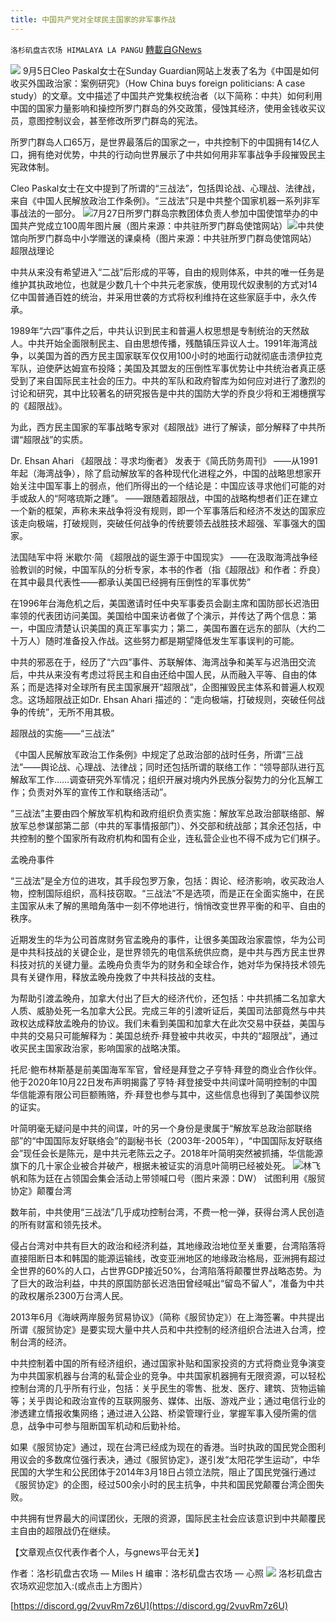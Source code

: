 ```yaml
---
title: 中国共产党对全球民主国家的非军事作战
---
```

`洛杉矶盘古农场 HIMALAYA LA PANGU` [轉載自GNews](https://gnews.org/zh-hans/1595943/)

![](https://assets.gnews.org/wp-content/uploads/2021/10/237.png)
9月5日Cleo Paskal女士在Sunday Guardian网站上发表了名为《中国是如何收买外国政治家：案例研究》（How China buys foreign politicians: A case study）的文章。文中描述了中国共产党集权统治者（以下简称：中共）如何利用中国的国家力量影响和操控所罗门群岛的外交政策，侵蚀其经济，使用金钱收买议员，意图控制议会，甚至修改所罗门群岛的宪法。

所罗门群岛人口65万，是世界最落后的国家之一，中共控制下的中国拥有14亿人口，拥有绝对优势，中共的行动向世界展示了中共如何用非军事战争手段摧毁民主宪政体制。

Cleo Paskal女士在文中提到了所谓的“三战法”，包括舆论战、心理战、法律战，来自《中国人民解放政治工作条例》。“三战法”只是中共整个国家机器一系列非军事战法的一部分。
![](https://assets.gnews.org/wp-content/uploads/2021/10/image-275.png)7月27日所罗门群岛宗教团体负责人参加中国使馆举办的中国共产党成立100周年图片展（图片来源：中共驻所罗门群岛使馆网站）![](https://assets.gnews.org/wp-content/uploads/2021/10/image-276.png)中共使馆向所罗门群岛中小学赠送的课桌椅（图片来源：中共驻所罗门群岛使馆网站）
超限战理论

中共从来没有希望进入“二战”后形成的平等，自由的规则体系，中共的唯一任务是维护其执政地位，也就是少数几十个中共元老家族，使用现代奴隶制的方式对14亿中国普通百姓的统治，并采用世袭的方式将权利维持在这些家庭手中，永久传承。

1989年“六四”事件之后，中共认识到民主和普遍人权思想是专制统治的天然敌人。中共开始全面限制民主、自由思想传播，残酷镇压异议人士。1991年海湾战争，以美国为首的西方民主国家联军仅仅用100小时的地面行动就彻底击溃伊拉克军队，迫使萨达姆宣布投降；美国及其盟友的压倒性军事优势让中共统治者真正感受到了来自国际民主社会的压力。中共的军队和政府智库为如何应对进行了激烈的讨论和研究，其中比较著名的研究报告是中共的国防大学的乔良少将和王湘橞撰写的《超限战》。

为此，西方民主国家的军事战略专家对《超限战》进行了解读，部分解释了中共所谓“超限战”的实质。

Dr. Ehsan Ahari 《超限战：寻求均衡者》 发表于《简氏防务周刊》
——从1991年起（海湾战争），除了启动解放军的各种现代化进程之外，中国的战略思想家开始关注中国军事上的弱点，他们所得出的一个结论是：中国应该寻求他们可能的对手或敌人的“阿喀琉斯之踵”。
——跟随着超限战，中国的战略构想者们正在建立一个新的框架，声称未来战争将没有规则，即一个军事落后和经济不发达的国家应该走向极端，打破规则，突破任何战争的传统要领去战胜技术超强、军事强大的国家。

法国陆军中将 米歇尔·简 《超限战的诞生源于中国现实》
——在汲取海湾战争经验教训的时候，中国军队的分析专家，本书的作者（指《超限战》和作者：乔良）在其中最具代表性——都承认美国已经拥有压倒性的军事优势”

在1996年台海危机之后，美国邀请时任中央军事委员会副主席和国防部长迟浩田率领的代表团访问美国。美国给中国来访者做了个演示，并传达了两个信息：第一，中国应清楚认识美国的真正军事实力；第二，美国布置在远东的部队（大约二十万人）随时准备投入作战。这些努力都是期望降低发生军事误判的可能。

中共的邪恶在于，经历了“六四”事件、苏联解体、海湾战争和美军与迟浩田交流后，中共从来没有考虑过将民主和自由还给中国人民，从而融入平等、自由的体系；而是选择对全球所有民主国家展开“超限战”，企图摧毁民主体系和普遍人权观念。这场超限战正如Dr. Ehsan Ahari 描述的：“走向极端，打破规则，突破任何战争的传统”，无所不用其极。

超限战的实施——“三战法”

《中国人民解放军政治工作条例》中规定了总政治部的战时任务，所谓“三战法”——舆论战、心理战、法律战；同时还包括所谓的联络工作：“领导部队进行瓦解敌军工作……调查研究外军情况；组织开展对境内外民族分裂势力的分化瓦解工作；负责对外军的宣传工作和联络活动”。

“三战法”主要由四个解放军机构和政府组织负责实施：解放军总政治部联络部、解放军总参谋部第二部（中共的军事情报部门）、外交部和统战部；其余还包括，中共控制的整个国家所有政府机构和国有企业，连私营企业也不得不成为它们棋子。

孟晚舟事件

“三战法”是全方位的进攻，其手段包罗万象，包括：舆论、经济影响，收买政治人物，控制国际组织，高科技窃取。“三战法”不是选项，而是正在全面实施中，在民主国家从未了解的黑暗角落中一刻不停地进行，悄悄改变世界平衡的和平、自由的秩序。

近期发生的华为公司首席财务官孟晚舟的事件，让很多美国政治家震惊，华为公司是中共科技战的关键企业，是世界领先的电信系统供应商，是中共与西方民主世界科技对抗的关键力量。孟晚舟负责华为的财务和全球合作，她对华为保持技术领先具有关键作用，释放孟晚舟挽救了中共科技战的支柱。

为帮助引渡孟晚舟，加拿大付出了巨大的经济代价，还包括：中共抓捕二名加拿大人质、威胁处死一名加拿大公民。完成三年的引渡听证后，美国司法部竟然与中共政权达成释放孟晚舟的协议。我们未看到美国和加拿大在此次交易中获益，美国与中共的交易只可能解释为：美国总统乔·拜登被中共收买，中共的“超限战”，通过收买民主国家政治家，影响国家的战略决策。

托尼·鲍布林斯基是前美国海军军官，曾经是拜登之子亨特·拜登的商业合作伙伴。他于2020年10月22日发布声明揭露了亨特·拜登接受中共间谍叶简明控制的中国华信能源有限公司巨额贿赂，乔·拜登也参与其中，这些信息也得到了美国参议院的证实。

叶简明毫无疑问是中共的间谍，叶的另一个身份是隶属于“解放军总政治部联络部”的“中国国际友好联络会”的副秘书长（2003年-2005年），“中国国际友好联络会”现任会长是陈元，是中共元老陈云之子。2018年叶简明突然被抓捕，华信能源旗下的几十家企业被合并破产，根据未被证实的消息叶简明已经被处死。
![](https://assets.gnews.org/wp-content/uploads/2021/10/image-277.png)林飞帆和陈为廷在占领国会集会活动上带领喊口号（图片来源：DW）
试图利用《服贸协定》颠覆台湾

数年前，中共使用“三战法”几乎成功控制台湾，不费一枪一弹，获得台湾人民创造的所有财富和领先技术。

侵占台湾对中共有巨大的政治和经济利益，其地缘政治地位至关重要，台湾陷落将直接阻断日本和韩国的能源运输线，改变亚洲地区的地缘政治格局，亚洲拥有超过全世界的60%的人口，占世界GDP接近50%，台湾陷落将颠覆世界战略态势。为了巨大的政治利益，中共的原国防部长迟浩田曾经喊出“留岛不留人”，准备为中共的政权屠杀2300万台湾人民。

2013年6月《海峡两岸服务贸易协议》（简称《服贸协定》）在上海签署。中共提出所谓《服贸协定》是要实现大量中共人员和中共控制的经济组织合法进入台湾，控制台湾的经济。

中共控制着中国的所有经济组织，通过国家补贴和国家投资的方式将商业竞争演变为中共国家机器与台湾的私营企业的竞争。中共国家机器拥有无限资源，可以轻松控制台湾的几乎所有行业，包括：关乎民生的零售、批发、医疗、建筑、货物运输等；关乎舆论和政治宣传的互联网服务、媒体、出版、游戏产业；通过电信行业的渗透建立情报收集网络；通过进入公路、桥梁管理行业，掌握军事入侵所需的信息，战争中可参与阻断国军机动和后勤补给。

如果《服贸协定》通过，现在台湾已经成为现在的香港。当时执政的国民党企图利用议会的多数席位强行表决，通过《服贸协定》，遂引发“太阳花学生运动”，中华民国的大学生和公民团体于2014年3月18日占领立法院，阻止了国民党强行通过《服贸协定》的企图，经过500余小时的民主抗争，中共和国民党颠覆台湾企图失败。

中共拥有世界最大的间谍团伙，无限的资源，国际民主社会应该意识到中共颠覆民主自由的超限战仍在继续。

【文章观点仅代表作者个人，与gnews平台无关】

作者：洛杉矶盘古农场 — Miles H
编审：洛杉矶盘古农场 — 心照
![](https://assets.gnews.org/wp-content/uploads/2021/03/WhatsApp-Image-2021-06-26-at-22.05.30.jpeg)
洛杉矶盘古农场欢迎您加入:(或点击上方图片）

[https://discord.gg/2vuvRm7z6U](https://discord.gg/2vuvRm7z6U)
